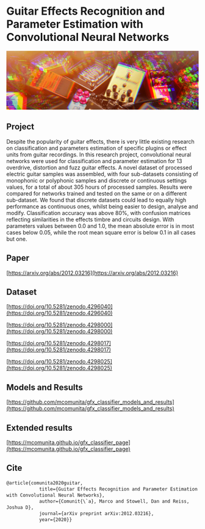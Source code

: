 # **Guitar Effects Recognition and Parameter Estimation with Convolutional Neural Networks**

![](img/pedals.jpg)

## **Project**

Despite the popularity of guitar effects, there is very little existing research on classification and parameters  estimation  of specific  plugins  or  effect  units  from  guitar  recordings.   In this research project, convolutional neural networks were used for classification and parameter estimation for 13 overdrive, distortion and fuzz guitar effects. A novel dataset of processed electric guitar samples was assembled, with four sub-datasets consisting of monophonic or polyphonic samples and discrete or continuous settings values, for a total of about 305 hours of processed samples.  Results were compared for networks trained and tested on the same or on a different sub-dataset. We found that discrete datasets could lead to equally high performance as continuous ones, whilst being easier to design, analyse and modify. Classification accuracy was above 80%, with confusion matrices reflecting similarities in the effects timbre and circuits design. With parameters values between 0.0 and 1.0, the mean absolute error is in most cases below 0.05, while the root mean square error is below 0.1 in all cases but one.

## **Paper**
[https://arxiv.org/abs/2012.03216](https://arxiv.org/abs/2012.03216)

## **Dataset**
[https://doi.org/10.5281/zenodo.4296040](https://doi.org/10.5281/zenodo.4296040)

[https://doi.org/10.5281/zenodo.4298000](https://doi.org/10.5281/zenodo.4298000)

[https://doi.org/10.5281/zenodo.4298017](https://doi.org/10.5281/zenodo.4298017)

[https://doi.org/10.5281/zenodo.4298025](https://doi.org/10.5281/zenodo.4298025)


## **Models and Results**

[https://github.com/mcomunita/gfx_classifier_models_and_results](https://github.com/mcomunita/gfx_classifier_models_and_results)

## **Extended results**
[https://mcomunita.github.io/gfx_classifier_page](https://mcomunita.github.io/gfx_classifier_page)

## **Cite**
```
@article{comunita2020guitar,
            title={Guitar Effects Recognition and Parameter Estimation with Convolutional Neural Networks},
            author={Comunit{\`a}, Marco and Stowell, Dan and Reiss, Joshua D},
            journal={arXiv preprint arXiv:2012.03216},
            year={2020}}
```
